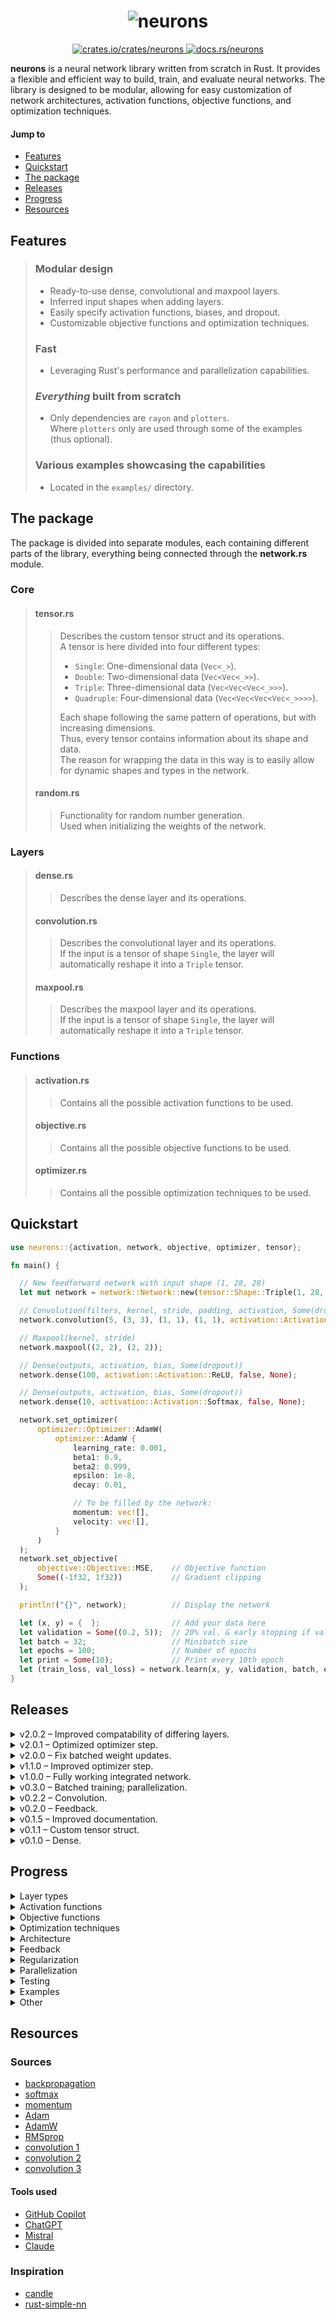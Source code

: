 <h1 align="center">
  <img src="https://raw.githubusercontent.com/hallvardnmbu/neurons/main/documentation/neurons-long-white-bg.svg" alt="neurons">
  <br>
</h1>

<div align="center">
  <a href="https://crates.io/crates/neurons">
    <img src="https://img.shields.io/crates/v/neurons" alt="crates.io/crates/neurons"/>
  </a>
  <a href="https://docs.rs/neurons">
    <img src="https://docs.rs/neurons/badge.svg" alt="docs.rs/neurons"/>
  </a>
</div>

<b>neurons</b> is a neural network library written from scratch in Rust. It provides a flexible and efficient way to build, train, and evaluate neural networks. The library is designed to be modular, allowing for easy customization of network architectures, activation functions, objective functions, and optimization techniques.

#### Jump to

* [Features](#features)
* [Quickstart](#quickstart)
* [The package](#the-package)
* [Releases](#releases)
* [Progress](#progress)
* [Resources](#resources)

## Features
> 
> ### Modular design
> * Ready-to-use dense, convolutional and maxpool layers.
> * Inferred input shapes when adding layers.
> * Easily specify activation functions, biases, and dropout.
> * Customizable objective functions and optimization techniques.
> 
> ### Fast
> * Leveraging Rust's performance and parallelization capabilities.
> 
> ### <i>Everything</i> built from scratch
> * Only dependencies are `rayon` and `plotters`.<br>
> Where `plotters` only are used through some of the examples (thus optional).
> 
> ### Various examples showcasing the capabilities
> * Located in the `examples/` directory.

## The package

The package is divided into separate modules, each containing different parts of the library, everything being connected through the <b>network.rs</b> module.

### Core
> 
> #### tensor.rs
> > Describes the custom tensor struct and its operations.<br>
> > A tensor is here divided into four different types:
> > * `Single`: One-dimensional data (`Vec<_>`).
> > * `Double`: Two-dimensional data (`Vec<Vec<_>>`).
> > * `Triple`: Three-dimensional data (`Vec<Vec<Vec<_>>>`).
> > * `Quadruple`: Four-dimensional data (`Vec<Vec<Vec<Vec<_>>>>`).
> > 
> > Each shape following the same pattern of operations, but with increasing dimensions.<br>
> > Thus, every tensor contains information about its shape and data.<br>
> > The reason for wrapping the data in this way is to easily allow for dynamic shapes and types in the network.
> 
> #### random.rs
> > Functionality for random number generation.<br>
> > Used when initializing the weights of the network.

### Layers
> 
> #### dense.rs
> >  Describes the dense layer and its operations.
> 
> #### convolution.rs
> >  Describes the convolutional layer and its operations.<br>
> >  If the input is a tensor of shape `Single`, the layer will automatically reshape it into a `Triple` tensor.
> 
> #### maxpool.rs
> >  Describes the maxpool layer and its operations.<br>
> >  If the input is a tensor of shape `Single`, the layer will automatically reshape it into a `Triple` tensor.

### Functions
> 
> #### activation.rs
> > Contains all the possible activation functions to be used.
> 
> #### objective.rs
> > Contains all the possible objective functions to be used.
> 
> #### optimizer.rs
> > Contains all the possible optimization techniques to be used.


## Quickstart

```rust
use neurons::{activation, network, objective, optimizer, tensor};

fn main() {

  // New feedforward network with input shape (1, 28, 28)
  let mut network = network::Network::new(tensor::Shape::Triple(1, 28, 28));

  // Convolution(filters, kernel, stride, padding, activation, Some(dropout))
  network.convolution(5, (3, 3), (1, 1), (1, 1), activation::Activation::ReLU, None);

  // Maxpool(kernel, stride)
  network.maxpool((2, 2), (2, 2));

  // Dense(outputs, activation, bias, Some(dropout))
  network.dense(100, activation::Activation::ReLU, false, None);

  // Dense(outputs, activation, bias, Some(dropout))
  network.dense(10, activation::Activation::Softmax, false, None);

  network.set_optimizer(
      optimizer::Optimizer::AdamW(
          optimizer::AdamW {
              learning_rate: 0.001,
              beta1: 0.9,
              beta2: 0.999,
              epsilon: 1e-8,
              decay: 0.01,

              // To be filled by the network:
              momentum: vec![],
              velocity: vec![],
          }
      )
  );
  network.set_objective(
      objective::Objective::MSE,    // Objective function
      Some((-1f32, 1f32))           // Gradient clipping
  );

  println!("{}", network);          // Display the network

  let (x, y) = {  };                // Add your data here
  let validation = Some((0.2, 5));  // 20% val. & early stopping if val. loss increases 5 times
  let batch = 32;                   // Minibatch size
  let epochs = 100;                 // Number of epochs
  let print = Some(10);             // Print every 10th epoch
  let (train_loss, val_loss) = network.learn(x, y, validation, batch, epochs, print);
}
```

## Releases

<details>
  <summary>v2.0.2 – Improved compatability of differing layers.</summary>
    
    Layers now automatically reshape input tensors to the correct shape.<br>
    I.e., your network could be conv->dense->conv etc.<br>
    Earlier versions only allowed conv/maxpool->dense connections.
    
    Note: While this is now possible, some testing proved this to be suboptimal in terms of performance. 
</details>

<details>
  <summary>v2.0.1 – Optimized optimizer step.</summary>
 
    Combines operations to single-loop instead of repeadedly iterating over the `tensor::Tensor`'s.
    
    Benchmarking `examples/example_benchmark.rs` (mnist version):

    v2.0.1: 16.504570304s (1.05x speedup)
    v2.0.0: 17.268632412s
</details>

<details>
  <summary>v2.0.0 – Fix batched weight updates.</summary>

    Weight updates are now batched correctly.
    See `network::Network::learn` for details.
    
    Benchmarking examples/example_benchmark.rs (mnist version):
    
    batched (128): 17.268632412s (4.82x speedup)
    unbatched (1): 83.347593292s
</details>

<details>
  <summary>v1.1.0 – Improved optimizer step.</summary>

    Optimizer step more intuitive and easy to read.
    Using `tensor::Tensor` instead of manually handing vectors.
</details>

<details>
  <summary>v1.0.0 – Fully working integrated network.</summary>

    Network of convolutional and dense layers works.
</details>

<details>
  <summary>v0.3.0 – Batched training; parallelization.</summary>

    Batched training (`network::Network::learn`).
    Parallelization of batches (`rayon`).

    Benchmarking `examples/example_benchmark.rs` (iris version):

    v0.3.0: 0.318811179s (6.95x speedup)
    v0.2.2: 2.218362758s
</details>

<details>
  <summary>v0.2.2 – Convolution.</summary>

    Convolutional layer.
    Improved documentation.
</details>

<details>
  <summary>v0.2.0 – Feedback.</summary>

    Initial feedback connection implementation.
</details>

<details>
  <summary>v0.1.5 – Improved documentation.</summary>

    Improved documentation.
</details>

<details>
  <summary>v0.1.1 – Custom tensor struct.</summary>

    Custom tensor struct.
    Unit tests.
</details>

<details>
  <summary>v0.1.0 – Dense.</summary>

    Dense feedforward network.
    Activation functions.
    Objective functions.
    Optimization techniques.
</details>

## Progress

<details>
  <summary>Layer types</summary>

  - [x] Dense
  - [x] Convolutional
    - [x] Forward pass
      - [x] Padding
      - [x] Stride
      - [ ] Dilation
    - [x] Backward pass
      - [x] Padding
      - [x] Stride
      - [ ] Dilation
    - [x] Max pooling
</details>

<details>
  <summary>Activation functions</summary>

  - [x] Linear
  - [x] Sigmoid
  - [x] Tanh
  - [x] ReLU
  - [x] LeakyReLU
  - [x] Softmax
</details>

<details>
  <summary>Objective functions</summary>

  - [x] AE
  - [x] MAE
  - [x] MSE
  - [x] RMSE
  - [x] CrossEntropy
  - [x] BinaryCrossEntropy
  - [x] KLDivergence
</details>

<details>
  <summary>Optimization techniques</summary>

  - [x] SGD
  - [x] SGDM
  - [x] Adam
  - [x] AdamW
  - [x] RMSprop
  - [x] Minibatch
</details>

<details>
  <summary>Architecture</summary>

  - [x] Feedforward (dubbed `Network`)
  - [ ] Recurrent
  - [ ] Skip connections
  - [ ] Feedback connections
    - [x] Dense to Dense
    - [ ] Dense to Convolutional
    - [ ] Convolutional to Dense
    - [ ] Convolutional to Convolutional
</details>

<details>
  <summary>Feedback</summary>

  - [ ] Selectable gradient accumulation
  - [ ] Selectable __loops__ integration wrt. updating weights
  - [ ] Improved feedback logic wrt. output/input-shapes
</details>

<details>
  <summary>Regularization</summary>

  - [x] Dropout
  - [x] Early stopping
  - [ ] Batch normalization
</details>

<details>
  <summary>Parallelization</summary>

  - [x] Parallelization of batches
  - [ ] Other parallelization?
    - NOTE: Slowdown when parallelizing _everything_ (commit: 1f94cea56630a46d40755af5da20714bc0357146).
</details>

<details>
  <summary>Testing</summary>

  - [x] Unit tests
    - [x] Thorough testing of activation functions
    - [x] Thorough testing of objective functions
    - [x] Thorough testing of optimization techniques
    - [ ] Thorough testing of feedback scaling (wrt. gradients)
  - [x] Integration tests
    - [x] Network forward pass
    - [x] Network backward pass
    - [x] Network training (i.e., weight updates)
</details>

<details>
  <summary>Examples</summary>

  - [x] XOR
  - [x] Iris
    - [x] MLP
    - [ ] MLP + Feedback
  - [ ] Linear regression
    - [ ] MLP
    - [ ] MLP + Feedback
  - [ ] Classification TBA.
    - [ ] MLP
    - [ ] MLP + Feedback
  - [ ] MNIST
    - [ ] MLP
    - [ ] MLP + Feedback
    - [x] CNN
    - [ ] CNN + Feedback
  - [ ] CIFAR-10
    - [ ] CNN
    - [ ] CNN + Feedback
</details>

<details>
  <summary>Other</summary>

  - [x] Documentation
  - [x] Custom random weight initialization
  - [x] Custom tensor type
  - [x] Plotting
  - [x] Data from file
    - [ ] General data loading functionality
  - [x] Custom icon/image for documentation
  - [x] Custom stylesheet for documentation
  - [x] Add number of parameters when displaying `Network`
  - [ ] Network type specification (e.g. f32, f64)
  - [ ] Serialisation (saving and loading)
    - [ ] Single layer weights
    - [ ] Entire network weights
    - [ ] Custom (binary) file format, with header explaining contents
  - [ ] Logging
</details>

## Resources

### Sources

* [backpropagation](https://towardsdatascience.com/backpropagation-from-scratch-how-neural-networks-really-work-36ee4af202bf)
* [softmax](https://e2eml.school/softmax)
* [momentum](https://pytorch.org/docs/stable/generated/torch.optim.SGD.html)
* [Adam](https://pytorch.org/docs/stable/generated/torch.optim.Adam.html)
* [AdamW](https://pytorch.org/docs/stable/generated/torch.optim.AdamW.html)
* [RMSprop](https://pytorch.org/docs/stable/generated/torch.optim.RMSprop.html)
* [convolution 1](https://deeplearning.cs.cmu.edu/F21/document/recitation/Recitation5/CNN_Backprop_Recitation_5_F21.pdf)
* [convolution 2](https://www.jefkine.com/general/2016/09/05/backpropagation-in-convolutional-neural-networks/)
* [convolution 3](https://sites.cc.gatech.edu/classes/AY2021/cs7643_spring/assets/L11_CNNs.pdf)

#### Tools used

* [GitHub Copilot](https://github.com/features/copilot)
* [ChatGPT](https://chatgpt.com)
* [Mistral](https://chat.mistral.ai/chat)
* [Claude](https://claude.ai)

### Inspiration

* [candle](https://github.com/huggingface/candle/tree/main)
* [rust-simple-nn](https://github.com/danhper/rust-simple-nn/tree/master)
